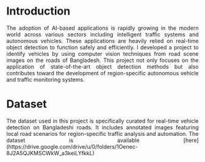 # Introduction
<p align="justify">
The adoption of AI-based applications is rapidly growing in the modern world across various sectors including intelligent traffic systems and autonomous vehicles. These applications are heavily relied on real-time object detection to function safely and efficiently. I developed a project to identify vehicles by using computer vision techniques from road scene images on the roads of Bangladesh. This project not only focuses on the application of state-of-the-art object detection methods but also contributes toward the development of region-specific autonomous vehicle and traffic monitoring systems.
</p>

# Dataset
<p align="justify">
The dataset used in this project is specifically curated for real-time vehicle detection on Bangladeshi roads. It includes annotated images featuring local road scenarios for region-specific traffic analysis and automation. The dataset is available [here](https://drive.google.com/drive/u/0/folders/1Oenec-8J2A5QJKMSCWkW_a3keiLYfkkL)
